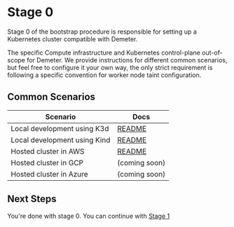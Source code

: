 # Stage 0

Stage 0 of the bootstrap procedure is responsible for setting up a Kubernetes cluster compatible with Demeter.

The specific Compute infrastructure and Kubernetes control-plane out-of-scope for Demeter. We provide instructions for different common scenarios, but feel free to configure it your own way, the only strict requirement is following a specific convention for worker node taint configuration.

## Common Scenarios

| Scenario                     | Docs                              |
| ---------------------------- | --------------------------------- |
| Local development using K3d  | [README](k3d/README.md)           |
| Local development using Kind | [README](kind/README.md)          |
| Hosted cluster in AWS        | [README](aws-terraform/README.md) |
| Hosted cluster in GCP        | (coming soon)                     |
| Hosted cluster in Azure      | (coming soon)                     |


## Next Steps

You're done with stage 0. You can continue with [Stage 1](../stage1/README.md)

